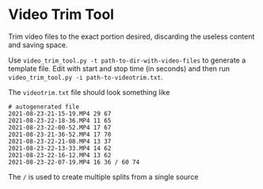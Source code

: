 Video Trim Tool
===============

Trim video files to the exact portion desired, discarding the useless content and saving space.

Use `video_trim_tool.py -t path-to-dir-with-video-files` to generate a template file. Edit with start and stop time (in seconds) and then run `video_trim_tool.py -i path-to-videotrim.txt`.

The `videotrim.txt` file should look something like

```
# autogenerated file
2021-08-23-21-15-19.MP4 29 67
2021-08-23-22-18-36.MP4 11 65
2021-08-23-22-00-52.MP4 17 67
2021-08-23-21-36-52.MP4 17 70
2021-08-23-22-21-08.MP4 13 37
2021-08-23-22-13-33.MP4 14 62
2021-08-23-22-16-12.MP4 13 62
2021-08-23-22-07-19.MP4 16 36 / 60 74
```

The `/` is used to create multiple splits from a single source
